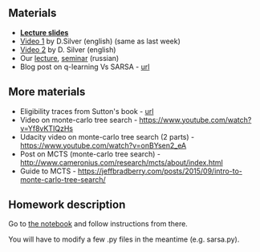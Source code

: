 ## Materials
* [__Lecture slides__](https://docviewer.yandex.ru/?url=ya-disk-public%3A%2F%2FG3IXcG62RwNUGSSos%2BuGhtgXNfsBjP9RxUtUfgCffIk%3D%3A%2Flecture3.pdf&name=lecture3.pdf&c=58a61e4fdc8b)
* [Video 1](https://www.youtube.com/watch?v=PnHCvfgC_ZA) by D.Silver (english) (same as last week)
* [Video 2](https://www.youtube.com/watch?v=0g4j2k_Ggc4&t=43s) by D. Silver (english)
* Our [lecture](https://yadi.sk/i/I7XcP6vU3ExNrT), [seminar](https://yadi.sk/i/XbqNQmjm3ExNsq) (russian)
* Blog post on q-learning Vs SARSA - [url](https://studywolf.wordpress.com/2013/07/01/reinforcement-learning-sarsa-vs-q-learning/)

## More materials
* Eligibility traces from Sutton's book - [url](https://www.google.ru/url?sa=t&rct=j&q=&esrc=s&source=web&cd=1&ved=0ahUKEwjJ3YeFn5PSAhWFKJoKHfWSCy8QFggcMAA&url=https%3A%2F%2Fwebdocs.cs.ualberta.ca%2F~sutton%2Fbook%2Febook%2Fnode72.html&usg=AFQjCNGuJhyZz-hAHL5tk8fsiqHC7fFaqA&sig2=MnTRn_RPketuwymxWMNGCA)
* Video on monte-carlo tree search - https://www.youtube.com/watch?v=Yf8vKTIQzHs
* Udacity video on monte-carlo tree search (2 parts) - https://www.youtube.com/watch?v=onBYsen2_eA
* Post on MCTS (monte-carlo tree search) - http://www.cameronius.com/research/mcts/about/index.html
* Guide to MCTS - https://jeffbradberry.com/posts/2015/09/intro-to-monte-carlo-tree-search/

## Homework description

Go to [the notebook](https://github.com/yandexdataschool/Practical_RL/blob/master/week3/homework3.ipynb) and follow instructions from there.

You will have to modify a few .py files in the meantime (e.g. sarsa.py).
